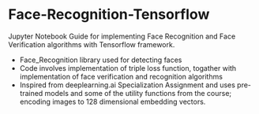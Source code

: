 # Face-Recognition-Tensorflow
Jupyter Notebook Guide for implementing Face Recognition and Face Verification algorithms with Tensorflow framework.

- Face_Recognition library used for detecting faces
- Code involves implementation of triple loss function, togather with implementation of face verification and recognition algorithms
- Inspired from deeplearning.ai Specialization Assignment and uses pre-trained models and some of the utility functions from the course; encoding images to 128 dimensional embedding vectors.
